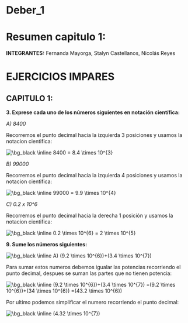 # Deber_1
# Resumen capitulo 1:

**INTEGRANTES:** Fernanda Mayorga, Stalyn Castellanos, Nicolás Reyes





# EJERCICIOS IMPARES 

## CAPITULO 1:











**3. Exprese cada uno de los números siguientes en notación científica:** 

  *A) 8400*

Recorremos el punto decimal hacia la izquierda 3 posiciones y usamos la notacion cientifica: 

<img src="https://latex.codecogs.com/png.image?\dpi{200}&space;\bg_black&space;\inline&space;8400&space;=&space;8.4&space;\times&space;10^{3}" title="\bg_black \inline 8400 = 8.4 \times 10^{3}" />

  *B) 99000*

Recorremos el punto decimal hacia la izquierda 4 posiciones y usamos la notacion cientifica: 

<img src="https://latex.codecogs.com/png.image?\dpi{200}&space;\bg_black&space;\inline&space;99000&space;=&space;9.9&space;\times&space;10^{4}" title="\bg_black \inline 99000 = 9.9 \times 10^{4}" />

  *C) 0.2 x 10^6*
  
  Recorremos el punto decimal hacia la derecha 1 posición y usamos la notacion cientifica:
  
 <img src="https://latex.codecogs.com/png.image?\dpi{200}&space;\bg_black&space;\inline&space;0.2&space;\times&space;10^{6}&space;=&space;2&space;\times&space;10^{5}" title="\bg_black \inline 0.2 \times 10^{6} = 2 \times 10^{5}" />
  
  
  
  
  
  
  
  
  
 **9.  Sume los números siguientes:**
 
  <img src="https://latex.codecogs.com/png.image?\dpi{200}&space;\bg_black&space;\inline&space;A)&space;(9.2&space;\times&space;10^{6})&plus;(3.4&space;\times&space;10^{7})" title="\bg_black \inline A) (9.2 \times 10^{6})+(3.4 \times 10^{7})" />
  
   Para sumar estos numeros debemos igualar las potencias recorriendo el punto decimal, despues se suman las partes que no tienen potencia: 
  
<img src="https://latex.codecogs.com/png.image?\dpi{200}&space;\bg_black&space;\inline&space;(9.2&space;\times&space;10^{6})&plus;(3.4&space;\times&space;10^{7})&space;=(9.2&space;\times&space;10^{6})&plus;(34&space;\times&space;10^{6})&space;=(43.2&space;\times&space;10^{6})" title="\bg_black \inline (9.2 \times 10^{6})+(3.4 \times 10^{7}) =(9.2 \times 10^{6})+(34 \times 10^{6}) =(43.2 \times 10^{6})" />
  
  Por ultimo podemos simplificar el numero recorriendo el punto decimal: 
  
<img src="https://latex.codecogs.com/png.image?\dpi{200}&space;\bg_black&space;\inline&space;(4.32&space;\times&space;10^{7})" title="\bg_black \inline (4.32 \times 10^{7})" />
  

